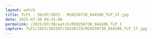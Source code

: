 ```yaml
---
layout: watch
title: TLP1 - 30/07/2025 - M20250730_044106_TLP_1T.jpg
date: 2025-07-30 04:41:06
permalink: /2025/07/30/watch/M20250730_044106_TLP_1
capture: TLP1/2025/202507/20250729/M20250730_044106_TLP_1T.jpg
---
```

